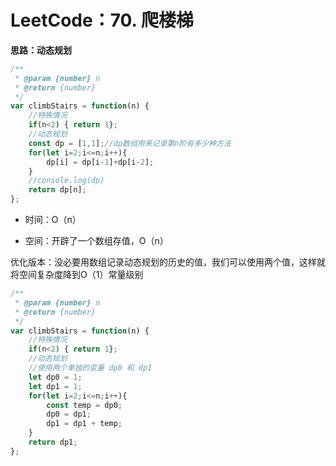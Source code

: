 # LeetCode：70. 爬楼梯 

**思路：动态规划**

```js
/**
 * @param {number} n
 * @return {number}
 */
var climbStairs = function(n) {
    //特殊情况
    if(n<2) { return 1};
    //动态规划
    const dp = [1,1];//dp数组用来记录第n阶有多少种方法
    for(let i=2;i<=n;i++){
        dp[i] = dp[i-1]+dp[i-2];
    }
    //console.log(dp)
    return dp[n];
};
```

* 时间：O（n）

* 空间：开辟了一个数组存值，O（n）

优化版本：没必要用数组记录动态规划的历史的值，我们可以使用两个值，这样就将空间复杂度降到O（1）常量级别

```js
/**
 * @param {number} n
 * @return {number}
 */
var climbStairs = function(n) {
    //特殊情况
    if(n<2) { return 1};
    //动态规划
    //使用两个单独的变量 dp0 和 dp1
    let dp0 = 1;
    let dp1 = 1;
    for(let i=2;i<=n;i++){
        const temp = dp0;
        dp0 = dp1;
        dp1 = dp1 + temp;
    }
    return dp1;
};
```